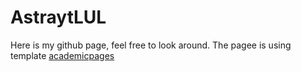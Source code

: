 # AstraytLUL
Here is my github page, feel free to look around.
The pagee is using template [academicpages](https://github.com/academicpages/academicpages.github.io) 
